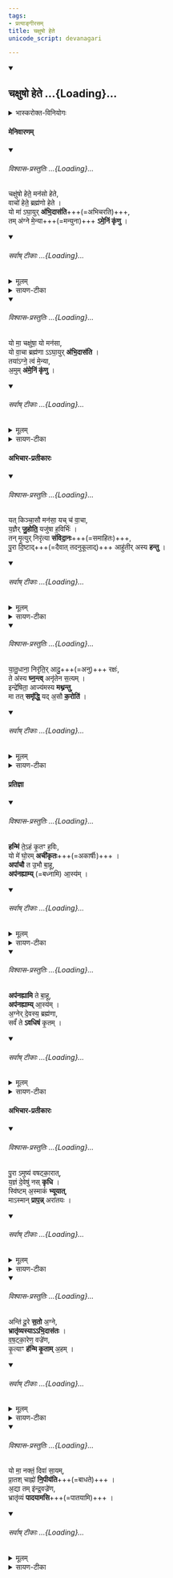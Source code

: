 ```yaml
---
tags:
- प्रत्याङ्गीरसम्
title: चक्षुषो हेते
unicode_script: devanagari

---
```

<div class="js_include" includetitle="false" newlevelforh1="2" unfilled url="/vedAH_yajuH/taittirIyam/brAhmaNam/sarva-prastutiH/2/4_upahomAdi/2_01-09_chaxuSho_hete">
<details open><summary><h2>चक्षुषो हेते ...{Loading}...</h2></summary>
<details><summary>भास्करोक्त-विनियोगः</summary>

1अभिचारेष्ट्यां 'अग्रये यविष्ठाय' इत्यादौ उपहोमाः - चक्षुषो हेत इति बृहतीप्रकारः ॥ 
</details>


#### मेनिवारणम्

<div class="js_include" newlevelforh1="4" none="" title="विश्वास-प्रस्तुतिः" unfilled="" url="/vedAH_yajuH/taittirIyam/brAhmaNam/Rk/vishvAsa-prastutiH/2/4_upahomAdi/2_01-09_chaxuSho_hete/02_chaxuSho_hete.md">
<details open><summary><h6>विश्वास-प्रस्तुतिः ...{Loading}...</h6></summary>

चक्षु॑षो हेते॒ मन॑सो हेते,  
वाचो॑ हेते॒ ब्रह्म॑णो हेते ।  
यो मा॑ ऽघा॒युर् **अ॑भि॒दास॑ति**+++(=अभिचरति)+++,  
तम् अ॑ग्ने मे॒न्या+++(=मन्युना)+++ **ऽमे॒निं कृ॑णु** ।
</details>
</div>
<div class="js_include" newlevelforh1="4" none="" title="सर्वाष् टीकाः" unfilled="" url="/vedAH_yajuH/taittirIyam/brAhmaNam/Rk/sarvASh_TIkAH/2/4_upahomAdi/2_01-09_chaxuSho_hete/02_chaxuSho_hete.md">
<details open><summary><h6>सर्वाष् टीकाः ...{Loading}...</h6></summary>
<details><summary>मूलम्</summary>

चख्षु॑षो हेते॒ मन॑सो हेते ।
वाचो॑ हेते॒ ब्रह्म॑णो हेते ।
यो मा॑ऽघा॒युर॑भि॒दास॑ति ।
तम॑ग्ने मे॒न्या मे॒निङ्कृ॑णु ।
</details>
<details><summary>सायण-टीका</summary>

चक्षुरादीनां ज्ञानेन्द्रियाणां शत्रुसंबन्धिनां हे! हेते! विनाशहेतो! मनसस्चान्तःकरणस्य हेते! वागादीनां च कर्मेन्द्रियाणां हेते! ब्रह्मणो मन्त्रस्य कर्मणो वा हेते! यो मामघायुः अघं पापं वधादिकं ममेच्छन् 'छन्दसि परेच्छायामपि' इति क्यच् । 'अश्वाघस्स्यात्' इत्यात्वम् । अभिदासति क्षपयति 'दमु उपक्षये' वर्णविकारश्छान्दसः । हे! अग्ने! तदीयचक्षुरादिविनाशक! तं मेन्या वज्ज्रेणायुधेन अमेनिं अशरीरं कृणु कुरु । अमनस्कमित्येके । मारयेति यावत् ॥
</details>
</details>
</div>
<div class="js_include" newlevelforh1="4" none="" title="विश्वास-प्रस्तुतिः" unfilled="" url="/vedAH_yajuH/taittirIyam/brAhmaNam/Rk/vishvAsa-prastutiH/2/4_upahomAdi/2_01-09_chaxuSho_hete/05_yo_mA.md">
<details open><summary><h6>विश्वास-प्रस्तुतिः ...{Loading}...</h6></summary>

यो मा॒ चक्षु॑षा॒ यो मन॑सा,  
यो वा॒चा ब्रह्म॑णा ऽऽघा॒युर् **अ॑भि॒दास॑ति** ।  
तया॑ऽग्ने॒ त्वं मे॒न्या,   
अ॒मुम् **अ॑मे॒निं कृ॑णु** ।
</details>
</div>
<div class="js_include" newlevelforh1="4" none="" title="सर्वाष् टीकाः" unfilled="" url="/vedAH_yajuH/taittirIyam/brAhmaNam/Rk/sarvASh_TIkAH/2/4_upahomAdi/2_01-09_chaxuSho_hete/05_yo_mA.md">
<details open><summary><h6>सर्वाष् टीकाः ...{Loading}...</h6></summary>
<details><summary>मूलम्</summary>

यो मा॒ चख्षु॑षा॒ यो मन॑सा ।
यो वा॒चा ब्रह्म॑णाऽघा॒युर॑भि॒दास॑ति ।
तया᳚ऽग्ने॒ त्वम्मे॒न्या ।
अ॒मुम॑मे॒निङ्कृ॑णु ।
</details>
<details><summary>सायण-टीका</summary>

2यो मेति बृहतीविशेषः ॥ यो मां चक्षुरादिना अघायुः चक्षुरादिविनाशरूपं ममेच्छन् मामभिदासति अमुं अमुकशर्माणं मेन्या तया अमेनिं कृणु हे! अग्ने! ॥
</details>
</details>
</div>





#### अभिचार-प्रतीकारः

<div class="js_include" newlevelforh1="4" none="" title="विश्वास-प्रस्तुतिः" unfilled="" url="/vedAH_yajuH/taittirIyam/brAhmaNam/Rk/vishvAsa-prastutiH/2/4_upahomAdi/2_01-09_chaxuSho_hete/08_yat_kinchAsau.md">
<details open><summary><h6>विश्वास-प्रस्तुतिः ...{Loading}...</h6></summary>

यत् किञ्चा॒सौ मन॑सा॒ यच् च॑ वा॒चा,  
य॒ज्ञैर् **जु॒होति॒** यजु॑षा ह॒विर्भिः॑ ।  
तन् मृ॒त्युर् निरृ॑त्या **संविदा॒नः**+++(=समाहितः)+++,   
पु॒रा दि॒ष्टाद्+++(=दैवात् तदनुकूलाद्)+++ आहु॑तीर् अस्य **हन्तु** ।
</details>
</div>
<div class="js_include" newlevelforh1="4" none="" title="सर्वाष् टीकाः" unfilled="" url="/vedAH_yajuH/taittirIyam/brAhmaNam/Rk/sarvASh_TIkAH/2/4_upahomAdi/2_01-09_chaxuSho_hete/08_yat_kinchAsau.md">
<details open><summary><h6>सर्वाष् टीकाः ...{Loading}...</h6></summary>
<details><summary>मूलम्</summary>

यत्किञ्चा॒सौ मन॑सा॒ यच्च॑ वा॒चा ।
य॒ज्ञैर्जु॒होति॒ यजु॑षा ह॒विर्भिः॑ ॥12॥  
तन्मृ॒त्युर्निर्ऋ॑त्या सव्ँ विदा॒नः ।
पु॒रादि॒ष्टादाहु॑तीरस्य हन्तु ।
</details>
<details><summary>सायण-टीका</summary>

3यत्किंचेति त्रिष्टुप् ॥ असौ अमुकनामा मम मरणार्थं यत्किंचिन्मनसा वाचा च यज्ञैर्जुहोति हविर्भिस्माधनैः, तत् तदा अस्य आहुतीर्हन्तु मृत्युः । निर्ऋत्या कृच्छ्रवत्या संविदानः ऐकमत्यं गतः आदिष्टात्पुरा प्रागेव देवतादेशात् प्रागेव हन्तु उत्तरकाले हन्तुमशक्यत्वात् ॥
</details>
</details>
</div>
<div class="js_include" newlevelforh1="4" none="" title="विश्वास-प्रस्तुतिः" unfilled="" url="/vedAH_yajuH/taittirIyam/brAhmaNam/Rk/vishvAsa-prastutiH/2/4_upahomAdi/2_01-09_chaxuSho_hete/11_yAtudhAnA_nirRtir.md">
<details open><summary><h6>विश्वास-प्रस्तुतिः ...{Loading}...</h6></summary>

या॒तु॒धाना॒ निरृ॑ति॒र् आदु॒+++(=अनु)+++ रक्षः॑,  
ते अ॑स्य **घ्न॒न्त्व्** अनृ॑तेन स॒त्यम् ।  
इन्द्रे॑षिता॒ आज्य॑मस्य **मथ्नन्तु**,  
मा तत् **समृ॑द्धि॒** यद् अ॒सौ **क॒रोति॑** ।
</details>
</div>
<div class="js_include" newlevelforh1="4" none="" title="सर्वाष् टीकाः" unfilled="" url="/vedAH_yajuH/taittirIyam/brAhmaNam/Rk/sarvASh_TIkAH/2/4_upahomAdi/2_01-09_chaxuSho_hete/11_yAtudhAnA_nirRtir.md">
<details open><summary><h6>सर्वाष् टीकाः ...{Loading}...</h6></summary>
<details><summary>मूलम्</summary>

या॒तु॒धाना॒ निर्ऋ॑ति॒रादु॒रख्षः॑ ।
ते अ॑स्य घ्न॒न्त्वनृ॑तेन स॒त्यम् ।
इन्द्रे॑षिता॒ आज्य॑मस्य मथ्नन्तु ।
मा तथ्समृ॑द्धि॒ यद॒सौ क॒रोति॑ ।
</details>
<details><summary>सायण-टीका</summary>

4यातुधाना इति त्रिष्टुप् ॥ दक्षिणादिग्वासिनी निर्ऋतिरुक्ता । रक्षः प्रसिद्धम् । ते यज्ञविद्वेषिणः सर्वे अस्य मदीयस्य शत्रोः सत्यं यागफलं आदु अनन्तरमेव घ्नन्तु अनृतेन विपरीतसाधनेन । पुंसश्शेषश्छान्दसः । किंच ते सर्वेऽपि इन्द्रेषिता इन्द्रेण प्रेषिताः आज्यं आज्यादिकं हविः मथ्नन्तु । मा तत्समृद्धि तत्कर्म संगतर्द्धिकं समृद्धं मा भूत् । यदसौ यज्ञशर्मा करोति साधयति । यद्वा - तत्कर्म मा समृद्धिं यत्करोति कर्म अमुकः । च्लेः वर्णविकारः ॥
</details>
</details>
</div>





#### प्रतिज्ञा

<div class="js_include" newlevelforh1="4" none="" title="विश्वास-प्रस्तुतिः" unfilled="" url="/vedAH_yajuH/taittirIyam/brAhmaNam/Rk/vishvAsa-prastutiH/2/4_upahomAdi/2_01-09_chaxuSho_hete/14_hanmi_te-ham.md">
<details open><summary><h6>विश्वास-प्रस्तुतिः ...{Loading}...</h6></summary>

**हन्मि॑** ते॒ऽहं  कृ॒तꣳ ह॒विः,  
यो मे॑ घो॒रम् **अची॑कृतः**+++(=अकार्षीः)+++ ।  
**अपां॑चौ** त उ॒भौ बा॒हू,  
**अप॑नह्याम्य्** (=बध्नामि) आ॒स्य॑म् ।
</details>
</div>
<div class="js_include" newlevelforh1="4" none="" title="सर्वाष् टीकाः" unfilled="" url="/vedAH_yajuH/taittirIyam/brAhmaNam/Rk/sarvASh_TIkAH/2/4_upahomAdi/2_01-09_chaxuSho_hete/14_hanmi_te-ham.md">
<details open><summary><h6>सर्वाष् टीकाः ...{Loading}...</h6></summary>
<details><summary>मूलम्</summary>

हन्मि॑ ते॒ऽहङ्कृ॒तꣳ ह॒विः ।
यो मे॑ घो॒रमची॑कृतः ।
अपा᳚ञ्चौ त उ॒भौ बा॒हू ।
अप॑नह्याम्या॒स्य᳚म् ॥13॥
</details>
<details><summary>सायण-टीका</summary>

5हन्मि त इत्याद्या अनुष्टुभः ॥ शत्रो! त्वदीयं कृतं हविः अहं हन्मि नाशयामि यस्त्वं मे घोरं क्रूरं आयुरादिकं अचीकृतः कृन्तासि । 'कृती छेदने' । किंच तव ते उभावपि बाहू अपाञ्चौ अपगतौ आस्यं च अपनह्यामि ॥
</details>
</details>
</div>
<div class="js_include" newlevelforh1="4" none="" title="विश्वास-प्रस्तुतिः" unfilled="" url="/vedAH_yajuH/taittirIyam/brAhmaNam/Rk/vishvAsa-prastutiH/2/4_upahomAdi/2_01-09_chaxuSho_hete/17_apanahyAmi_te.md">
<details open><summary><h6>विश्वास-प्रस्तुतिः ...{Loading}...</h6></summary>

**अप॑नह्यामि** ते बा॒हू,  
**अप॑नह्याम्य्** आ॒स्य॑म् ।  
अ॒ग्नेर् दे॒वस्य॒ ब्रह्म॑णा,  
सर्वं॑ ते **ऽवधिषं** कृ॒तम् ।
</details>
</div>
<div class="js_include" newlevelforh1="4" none="" title="सर्वाष् टीकाः" unfilled="" url="/vedAH_yajuH/taittirIyam/brAhmaNam/Rk/sarvASh_TIkAH/2/4_upahomAdi/2_01-09_chaxuSho_hete/17_apanahyAmi_te.md">
<details open><summary><h6>सर्वाष् टीकाः ...{Loading}...</h6></summary>
<details><summary>मूलम्</summary>

अप॑नह्यामि ते बा॒हू ।
अप॑नह्याम्या॒स्य᳚म् ।
अ॒ग्नेर्दे॒वस्य॒ ब्रह्म॑णा ।
सर्व॑न्तेऽवधिषङ्कृ॒तम् ।
</details>
<details><summary>सायण-टीका</summary>

6अपनह्यामीत्याद्यर्धर्चो गतः । अग्नेर्देवस्य दीप्तिमतः ब्रह्मणा तेजसा कर्मणा वा ते त्वदीयं कृतं सर्वमपि कर्म अवधिषं हतवानेवास्मि ॥
</details>
</details>
</div>





#### अभिचार-प्रतीकारः

<div class="js_include" newlevelforh1="4" none="" title="विश्वास-प्रस्तुतिः" unfilled="" url="/vedAH_yajuH/taittirIyam/brAhmaNam/Rk/vishvAsa-prastutiH/2/4_upahomAdi/2_01-09_chaxuSho_hete/20_purA.amuShya.md">
<details open><summary><h6>विश्वास-प्रस्तुतिः ...{Loading}...</h6></summary>

पु॒रा ऽमुष्य॑ वषट्का॒रात्,  
य॒ज्ञं दे॒वेषु॑ नस् **कृधि** ।  
स्वि॑ष्टम् अ॒स्माकं॑ **भ्यूयात्**,  
माऽस्मान् **प्राप॒न्न्** अरा॑तयः ।
</details>
</div>
<div class="js_include" newlevelforh1="4" none="" title="सर्वाष् टीकाः" unfilled="" url="/vedAH_yajuH/taittirIyam/brAhmaNam/Rk/sarvASh_TIkAH/2/4_upahomAdi/2_01-09_chaxuSho_hete/20_purA.amuShya.md">
<details open><summary><h6>सर्वाष् टीकाः ...{Loading}...</h6></summary>
<details><summary>मूलम्</summary>

पु॒राऽमुष्य॑ वषट्का॒रात् ।
य॒ज्ञन्दे॒वेषु॑ नस्कृधि ।
स्वि॑ष्टम॒स्माक॑म्भूयात् ।
माऽस्मान्प्राप॒न्नरा॑तयः ।
</details>
<details><summary>सायण-टीका</summary>

7पुराऽमुष्येति ॥ अमुष्य यज्ञशर्मणो वषट्कारात्पुरैव अस्माकं यज्ञं देवेषु कृधि कुरु स्थापय । अस्य यज्ञः छिनत्तु । अस्माकं स्विष्टं भूयात् । अस्मान् मा प्रापन् अप्राप्यैव विनश्यन्तु ॥
</details>
</details>
</div>
<div class="js_include" newlevelforh1="4" none="" title="विश्वास-प्रस्तुतिः" unfilled="" url="/vedAH_yajuH/taittirIyam/brAhmaNam/Rk/vishvAsa-prastutiH/2/4_upahomAdi/2_01-09_chaxuSho_hete/23_anti_dUre.md">
<details open><summary><h6>विश्वास-प्रस्तुतिः ...{Loading}...</h6></summary>

अन्ति॑ दू॒रे **स॒तो** अ॒ग्ने,  
**भ्रातृ॑व्यस्याऽऽभि॒दास॑तः** ।  
व॒ष॒ट्का॒रेण॒ वज्रे॑ण,  
कृ॒त्याꣳ **ह॑न्मि कृ॒ताम्** अ॒हम् ।
</details>
</div>
<div class="js_include" newlevelforh1="4" none="" title="सर्वाष् टीकाः" unfilled="" url="/vedAH_yajuH/taittirIyam/brAhmaNam/Rk/sarvASh_TIkAH/2/4_upahomAdi/2_01-09_chaxuSho_hete/23_anti_dUre.md">
<details open><summary><h6>सर्वाष् टीकाः ...{Loading}...</h6></summary>
<details><summary>मूलम्</summary>

अन्ति॑ दू॒रे स॒तो अ॑ग्ने ।
भ्रातृ॑व्यस्याभि॒दास॑तः ॥14॥  
व॒ष॒ट्का॒रेण॒ वज्रे॑ण ।
कृ॒त्याꣳ ह॑न्मि कृ॒ताम॒हम् ।
</details>
<details><summary>सायण-टीका</summary>

8अन्ति दूर इत्यादि ॥ अन्तिके दूरे वा सतः भ्रातृव्यस्य शत्रोः 'कादिलोपो बहुलम्' इत्यन्तिकस्य लोपः । अभिदासतः मामुपक्षयितुं प्रवृत्तस्य संबन्धिनीं तेन कृतां कृत्यां वज्रस्थानीयेन वषट्कारेण अहं हन्मि त्वत्प्रसादात् ॥
</details>
</details>
</div>
<div class="js_include" newlevelforh1="4" none="" title="विश्वास-प्रस्तुतिः" unfilled="" url="/vedAH_yajuH/taittirIyam/brAhmaNam/Rk/vishvAsa-prastutiH/2/4_upahomAdi/2_01-09_chaxuSho_hete/26_yo_mA.md">
<details open><summary><h6>विश्वास-प्रस्तुतिः ...{Loading}...</h6></summary>

यो मा॒ नक्तं॒ दिवा॑ सा॒यम्,  
प्रा॒तश् चाह्नो॑ **नि॒पीय॑ति**+++(=बाधते)+++ ।  
अ॒द्या तम् इ॑न्द्र॒वज्रे॑ण,  
भ्रातृ॑व्यं **पादयामसि**+++(=पातयामि)+++ ।
</details>
</div>
<div class="js_include" newlevelforh1="4" none="" title="सर्वाष् टीकाः" unfilled="" url="/vedAH_yajuH/taittirIyam/brAhmaNam/Rk/sarvASh_TIkAH/2/4_upahomAdi/2_01-09_chaxuSho_hete/26_yo_mA.md">
<details open><summary><h6>सर्वाष् टीकाः ...{Loading}...</h6></summary>
<details><summary>मूलम्</summary>

यो मा॒ नक्त॒न्दिवा॑ सा॒यम् ।
प्रा॒तश्चाह्नो॑ नि॒पीय॑ति ।
अ॒द्या तमि॑न्द्र॒ वज्रे॑ण ।
भातृ॑व्यम्पादयामसि ।
</details>
<details><summary>सायण-टीका</summary>

9यो मा नक्तमिति ॥ नक्तं दिवा च अह्नोपि सायं प्रातश्च अविरतं यो मां निपीयति नियमेन पिबति शोषयति अद्य अस्मिन् कर्मणि अप्रतिहतशक्त्या तं भ्रातृव्यं पादयामसि गमयामः मनुष्यलोकात् हे! इन्द्र! त्वत्प्रसादात् ॥
</details>
</details>
</div>
</details>
</div>